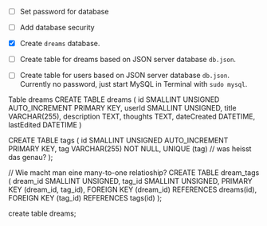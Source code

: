 - [ ] Set password for database
- [ ] Add database security
- [x] Create `dreams` database.
- [ ] Create table for dreams based on JSON server database `db.json`.
- [ ] Create table for users based on JSON server database `db.json`.
Currently no password, just start MySQL in Terminal with `sudo mysql`.


Table dreams
CREATE TABLE dreams (
    id SMALLINT UNSIGNED AUTO_INCREMENT PRIMARY KEY,
    userId SMALLINT UNSIGNED,
    title VARCHAR(255),
    description TEXT,
    thoughts TEXT,
    dateCreated DATETIME,
    lastEdited DATETIME 
)

CREATE TABLE tags (
    id SMALLINT UNSIGNED AUTO_INCREMENT PRIMARY KEY,
    tag VARCHAR(255) NOT NULL,
    UNIQUE (tag) // was heisst das genau?
);

// Wie macht man eine many-to-one relatioship?
CREATE TABLE dream_tags (
    dream_id SMALLINT UNSIGNED,
    tag_id SMALLINT UNSIGNED,
    PRIMARY KEY (dream_id, tag_id),
    FOREIGN KEY (dream_id) REFERENCES dreams(id),
    FOREIGN KEY (tag_id) REFERENCES tags(id)
);


create table dreams;

